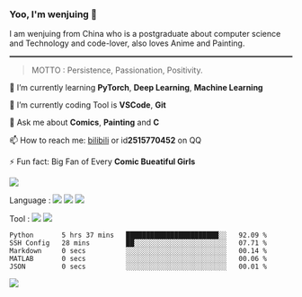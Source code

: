 ### Yoo, I'm wenjuing 👋

I am wenjuing from China who is a postgraduate about computer science and Technology and code-lover, also loves Anime and Painting.
<hr style="border:1px solid grey"/>

> MOTTO : Persistence, Passionation, Positivity.

🌱 I’m currently learning **PyTorch**, **Deep Learning**, **Machine Learning**

🔭 I’m currently coding Tool is **VSCode**, **Git**

💬 Ask me about **Comics**, **Painting** and **C**

📫 How to reach me: [bilibili](https://space.bilibili.com/359881460) or id**2515770452** on QQ

⚡ Fun fact: Big Fan of Every **Comic Bueatiful Girls**

![](https://github-readme-stats.vercel.app/api?username=wenjuing&theme=vue-dark)

Language : ![](https://img.shields.io/badge/Code-C-informational?style=flat&logo=C&logoColor=white&color=a8b9cc)
![](https://img.shields.io/badge/Code-Python-informational?style=flat&logo=Python&logoColor=white&color=3776ab)
![](https://img.shields.io/badge/Code-PHP-informational?style=flat&logo=php&logoColor=white&color=777bb4)

Tool : ![](https://img.shields.io/badge/Editor-VScode-informational?style=flat&logo=Visual–Studio–Code&logoColor=white&color=007acc)
![](https://img.shields.io/badge/Editor-IntelliJIDEA-informational?style=flat&logo=<LOGO_NAME>&logoColor=white&color=000000)

<!--START_SECTION:waka-->

```text
Python       5 hrs 37 mins   ███████████████████████░░   92.09 %
SSH Config   28 mins         ██░░░░░░░░░░░░░░░░░░░░░░░   07.71 %
Markdown     0 secs          ░░░░░░░░░░░░░░░░░░░░░░░░░   00.14 %
MATLAB       0 secs          ░░░░░░░░░░░░░░░░░░░░░░░░░   00.06 %
JSON         0 secs          ░░░░░░░░░░░░░░░░░░░░░░░░░   00.01 %
```

<!--END_SECTION:waka-->

![](https://visitor-badge.glitch.me/badge?page_id=wenjuing.readme)
